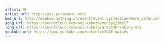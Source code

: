 ```yaml
---
artist: 葵
artist_url: http://aoi.prismusic.net/
bms_url: http://manbow.nothing.sh/event/event.cgi?action=More_def&num=131&event=96
song_url: https://soundcloud.com/aoi-kakuta/mou5p223mclf
long_url: https://soundcloud.com/aoi-kakuta/groundbreaking-mix
youtube_url: https://www.youtube.com/watch?v=IUAE-nai4Vc
---
```

